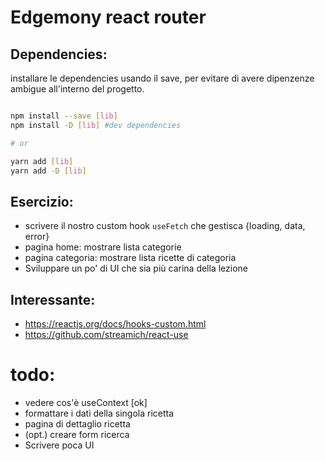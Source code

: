 # Edgemony react router

## Dependencies:

installare le dependencies usando il save, per evitare di avere dipenzenze ambigue all'interno del progetto.

```bash

npm install --save [lib]
npm install -D [lib] #dev dependencies

# or

yarn add [lib]
yarn add -D [lib]

```

## Esercizio:

- scrivere il nostro custom hook `useFetch` che gestisca {loading, data, error}
- pagina home: mostrare lista categorie
- pagina categoria: mostrare lista ricette di categoria
- Sviluppare un po' di UI che sia più carina della lezione

## Interessante:

- https://reactjs.org/docs/hooks-custom.html
- https://github.com/streamich/react-use

# todo:

- vedere cos'è useContext [ok]
- formattare i dati della singola ricetta
- pagina di dettaglio ricetta
- (opt.) creare form ricerca
- Scrivere poca UI
